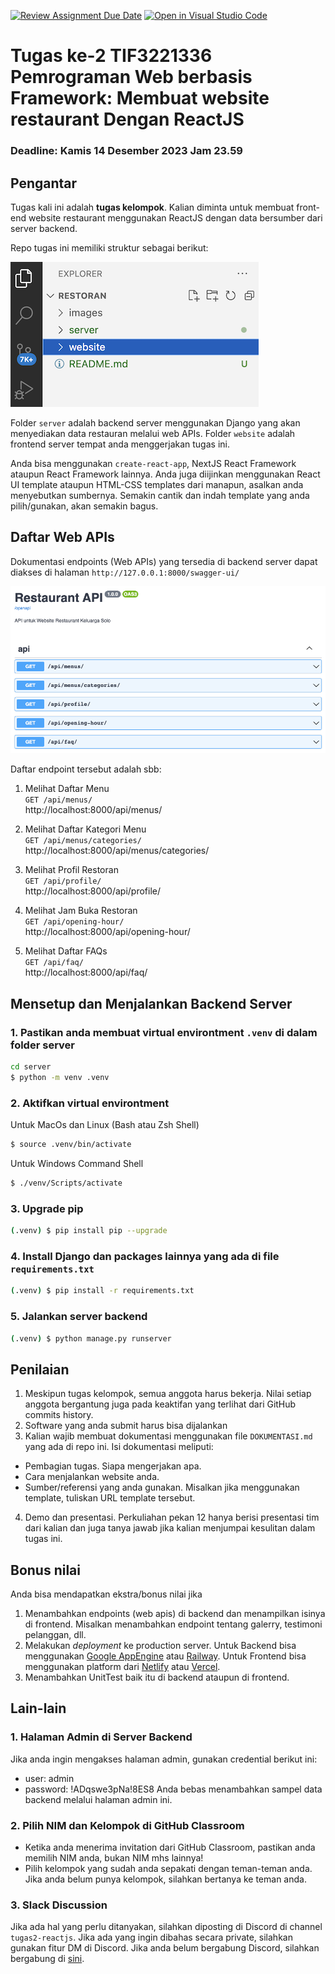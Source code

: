 [![Review Assignment Due Date](https://classroom.github.com/assets/deadline-readme-button-24ddc0f5d75046c5622901739e7c5dd533143b0c8e959d652212380cedb1ea36.svg)](https://classroom.github.com/a/J1gXJrdq)
[![Open in Visual Studio Code](https://classroom.github.com/assets/open-in-vscode-718a45dd9cf7e7f842a935f5ebbe5719a5e09af4491e668f4dbf3b35d5cca122.svg)](https://classroom.github.com/online_ide?assignment_repo_id=13191563&assignment_repo_type=AssignmentRepo)
# Tugas ke-2 TIF3221336 Pemrograman Web berbasis Framework: Membuat website restaurant Dengan ReactJS

### Deadline: Kamis 14 Desember 2023 Jam 23.59

## Pengantar
Tugas kali ini adalah **tugas kelompok**. Kalian diminta untuk membuat front-end website restaurant menggunakan ReactJS dengan data bersumber dari server backend. 

Repo tugas ini memiliki struktur sebagai berikut:

![](./images/repo.png)


Folder `server` adalah backend server menggunakan Django yang akan menyediakan data restauran melalui web APIs.
Folder `website` adalah frontend server tempat anda menggerjakan tugas ini.

Anda bisa menggunakan `create-react-app`, NextJS React Framework ataupun React Framework lainnya. Anda juga diijinkan menggunakan React UI template ataupun HTML-CSS templates dari manapun, asalkan anda menyebutkan sumbernya. Semakin cantik dan indah template yang anda pilih/gunakan, akan semakin bagus.

## Daftar Web APIs
Dokumentasi endpoints (Web APIs) yang tersedia di backend server dapat diakses di halaman `http://127.0.0.1:8000/swagger-ui/`

![](./images/api.png)

Daftar endpoint tersebut adalah sbb:
1. Melihat Daftar Menu<br>
 `GET /api/menus/`<br>
 http://localhost:8000/api/menus/

2. Melihat Daftar Kategori Menu<br> 
`GET /api/menus/categories/`<br>
 http://localhost:8000/api/menus/categories/
3. Melihat Profil Restoran<br> 
`GET /api/profile/`<br>
 http://localhost:8000/api/profile/
4. Melihat Jam Buka Restoran<br> 
`GET /api/opening-hour/`<br>
 http://localhost:8000/api/opening-hour/
5. Melihat Daftar FAQs<br> 
`GET /api/faq/`<br>
 http://localhost:8000/api/faq/


## Mensetup dan Menjalankan Backend Server
### 1. Pastikan anda membuat virtual environtment `.venv` di dalam folder server
```bash
cd server
$ python -m venv .venv
```

### 2. Aktifkan virtual environtment
Untuk MacOs dan Linux (Bash atau Zsh Shell)
```bash
$ source .venv/bin/activate
```
Untuk Windows Command Shell
```bash
$ ./venv/Scripts/activate
```

### 3. Upgrade pip
```bash
(.venv) $ pip install pip --upgrade
```

### 4. Install Django dan packages lainnya yang ada di file `requirements.txt`
```bash
(.venv) $ pip install -r requirements.txt
```
### 5. Jalankan server backend
```bash
(.venv) $ python manage.py runserver
```
## Penilaian
1. Meskipun tugas kelompok, semua anggota harus bekerja. Nilai setiap anggota bergantung juga pada keaktifan yang terlihat dari GitHub commits history.
2. Software yang anda submit harus bisa dijalankan
3. Kalian wajib membuat dokumentasi menggunakan file `DOKUMENTASI.md` yang ada di repo ini. Isi dokumentasi meliputi:
- Pembagian tugas. Siapa mengerjakan apa.
- Cara menjalankan website anda.
- Sumber/referensi yang anda gunakan. Misalkan jika menggunakan template, tuliskan URL template tersebut.
4. Demo dan presentasi. Perkuliahan pekan 12 hanya berisi presentasi tim dari kalian dan juga tanya jawab jika kalian menjumpai kesulitan dalam tugas ini.

## Bonus nilai
Anda bisa mendapatkan ekstra/bonus nilai jika 
1. Menambahkan endpoints (web apis) di backend dan menampilkan isinya di frontend. Misalkan menambahkan endpoint tentang galerry, testimoni pelanggan, dll.
2. Melakukan _deployment_ ke production server. Untuk Backend bisa menggunakan [Google AppEngine](https://cloud.google.com/appengine/docs) atau [Railway](https://railway.app/). Untuk Frontend bisa menggunakan platform dari [Netlify](https://www.netlify.com/) atau [Vercel](https://vercel.com/).
3. Menambahkan UnitTest baik itu di backend ataupun di frontend.

## Lain-lain
### 1. Halaman Admin di Server Backend
Jika anda ingin mengakses halaman admin, gunakan credential berikut ini: 
* user: admin
* password: !ADqswe3pNa!8ES8
Anda bebas menambahkan sampel data backend melalui halaman admin ini.

### 2. Pilih NIM dan Kelompok di GitHub Classroom
* Ketika anda menerima invitation dari GitHub Classroom, pastikan anda memilih NIM anda, bukan NIM mhs lainnya!
* Pilih kelompok yang sudah anda sepakati dengan teman-teman anda. Jika anda belum punya kelompok, silahkan bertanya ke teman anda.
### 3. Slack Discussion
Jika ada hal yang perlu ditanyakan, silahkan diposting di Discord di channel `tugas2-reactjs`. Jika ada yang ingin dibahas secara private, silahkan gunakan fitur DM di Discord. Jika anda belum bergabung Discord, silahkan bergabung di [sini](https://discord.gg/9V9xz8XW).